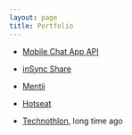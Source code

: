 ```yaml
---
layout: page
title: Portfolio
---
```


* [Mobile Chat App API](https://www.nexmo.com/blog/2015/04/07/introducing-nexmo-chat-app-api-2/)

* [inSync Share](http://www.druva.com/insync/file-sharing/)

* [Mentii](/mentii)

* [Hotseat](http://hotseat.herokuapp.com/users/sign_up)

* [Technothlon](http://techniche.org/technothlon/), long time ago

